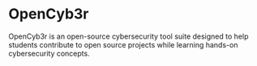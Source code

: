 # OpenCyb3r
OpenCyb3r is an open-source cybersecurity tool suite designed to help students contribute to open source projects while learning hands-on cybersecurity concepts.
